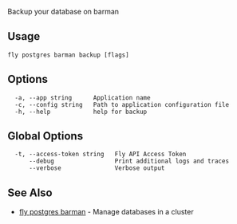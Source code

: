 Backup your database on barman

## Usage
~~~
fly postgres barman backup [flags]
~~~

## Options

~~~
  -a, --app string      Application name
  -c, --config string   Path to application configuration file
  -h, --help            help for backup
~~~

## Global Options

~~~
  -t, --access-token string   Fly API Access Token
      --debug                 Print additional logs and traces
      --verbose               Verbose output
~~~

## See Also

* [fly postgres barman](/docs/flyctl/fly-postgres-barman/)	 - Manage databases in a cluster

